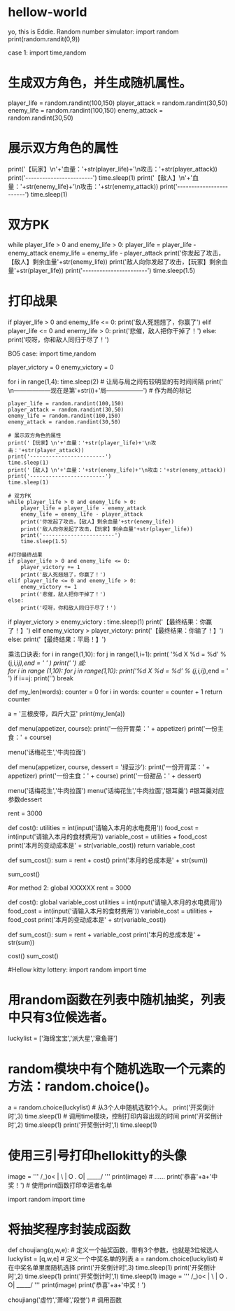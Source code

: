 # hellow-world
yo, this is Eddie.
Random number simulator:
import random
print(random.randit(0,9))

case 1:
import time,random

# 生成双方角色，并生成随机属性。
player_life = random.randint(100,150)
player_attack = random.randint(30,50)
enemy_life = random.randint(100,150)
enemy_attack = random.randint(30,50)

# 展示双方角色的属性
print('【玩家】\n'+'血量：'+str(player_life)+'\n攻击：'+str(player_attack))
print('------------------------')
time.sleep(1)
print('【敌人】\n'+'血量：'+str(enemy_life)+'\n攻击：'+str(enemy_attack))
print('------------------------')
time.sleep(1)

# 双方PK
while player_life > 0 and enemy_life > 0:
    player_life = player_life - enemy_attack
    enemy_life = enemy_life - player_attack
    print('你发起了攻击，【敌人】剩余血量'+str(enemy_life))
    print('敌人向你发起了攻击，【玩家】剩余血量'+str(player_life))
    print('-----------------------')
    time.sleep(1.5)

# 打印战果
if player_life > 0 and enemy_life <= 0:
    print('敌人死翘翘了，你赢了')
elif player_life <= 0 and enemy_life > 0:
    print('悲催，敌人把你干掉了！')
else:
    print('哎呀，你和敌人同归于尽了！')
    

BO5 case:
import time,random

player_victory = 0
enemy_victory = 0

for i in range(1,4):
    time.sleep(2)  # 让局与局之间有较明显的有时间间隔
    print(' \n——————现在是第'+str(i)+'局——————')  # 作为局的标记
 
    player_life = random.randint(100,150)
    player_attack = random.randint(30,50)
    enemy_life = random.randint(100,150)
    enemy_attack = random.randint(30,50)

    # 展示双方角色的属性
    print('【玩家】\n'+'血量：'+str(player_life)+'\n攻击：'+str(player_attack))
    print('------------------------')
    time.sleep(1)
    print('【敌人】\n'+'血量：'+str(enemy_life)+'\n攻击：'+str(enemy_attack))
    print('------------------------')
    time.sleep(1)

    # 双方PK
    while player_life > 0 and enemy_life > 0:
        player_life = player_life - enemy_attack
        enemy_life = enemy_life - player_attack
        print('你发起了攻击，【敌人】剩余血量'+str(enemy_life))
        print('敌人向你发起了攻击，【玩家】剩余血量'+str(player_life))
        print('-----------------------')
        time.sleep(1.5)

    #打印最终战果
    if player_life > 0 and enemy_life <= 0:
        player_victory += 1
        print('敌人死翘翘了，你赢了！')
    elif player_life <= 0 and enemy_life > 0:
        enemy_victory += 1
        print('悲催，敌人把你干掉了！')
    else:
        print('哎呀，你和敌人同归于尽了！')

if player_victory > enemy_victory :
    time.sleep(1)
    print('【最终结果：你赢了！】')
elif enemy_victory > player_victory:
    print('【最终结果：你输了！】')
else: 
    print('【最终结果：平局！】')

乘法口诀表:
for i in range(1,10):
    for j in range(1,i+1):
        print( '%d X %d = %d' % (j,i,i*j),end = '  ' )
    print('  ')
或:    
for i in range (1,10):
    for j in range(1,10):
        print('%d X %d = %d' % (j,i,i*j),end = '  ')
        if i==j:
            print('')
            break    
    

def my_len(words):
    counter = 0
    for i in words:
        counter = counter + 1
    return counter

a = '三根皮带，四斤大豆'
print(my_len(a))

def menu(appetizer, course):
    print('一份开胃菜：' + appetizer)
    print('一份主食：' + course)

menu('话梅花生','牛肉拉面')

def menu(appetizer, course, dessert = '绿豆沙'):
    print('一份开胃菜：' + appetizer)
    print('一份主食：' + course)
    print('一份甜品：' + dessert)


menu('话梅花生','牛肉拉面')
menu('话梅花生','牛肉拉面','银耳羹')
#银耳羹对应参数dessert



rent = 3000

def cost():
    utilities = int(input('请输入本月的水电费用'))
    food_cost = int(input('请输入本月的食材费用'))
    variable_cost = utilities + food_cost
    print('本月的变动成本是' + str(variable_cost))
    return variable_cost

def sum_cost():
    sum = rent + cost()
    print('本月的总成本是' + str(sum))

sum_cost()

#or method 2: global XXXXXX
rent = 3000

def cost():
    global variable_cost
    utilities = int(input('请输入本月的水电费用'))
    food_cost = int(input('请输入本月的食材费用'))
    variable_cost = utilities + food_cost
    print('本月的变动成本是' + str(variable_cost))

def sum_cost():
    sum = rent + variable_cost
    print('本月的总成本是' + str(sum))

cost()
sum_cost()



#Hellow kitty lottery:
import random
import time

# 用random函数在列表中随机抽奖，列表中只有3位候选者。

luckylist = ['海绵宝宝','派大星','章鱼哥']
# random模块中有个随机选取一个元素的方法：random.choice()。
a = random.choice(luckylist)  # 从3个人中随机选取1个人。
print('开奖倒计时',3)
time.sleep(1)  # 调用time模块，控制打印内容出现的时间
print('开奖倒计时',2)
time.sleep(1)
print('开奖倒计时',1)
time.sleep(1)
# 使用三引号打印hellokitty的头像
image = '''
 /\_)o<
|      \\
| O . O|
 \_____/
'''
print(image)  # ……
print('恭喜'+a+'中奖！')  # 使用print函数打印幸运者名单






import random
import time

# 将抽奖程序封装成函数
def choujiang(q,w,e):  # 定义一个抽奖函数，带有3个参数，也就是3位候选人
    luckylist = [q,w,e]  # 定义一个中奖名单的列表
    a = random.choice(luckylist)  # 在中奖名单里面随机选择
    print('开奖倒计时',3)
    time.sleep(1)
    print('开奖倒计时',2)
    time.sleep(1)
    print('开奖倒计时',1)
    time.sleep(1)
    image = '''
    /\_)o<
    |      \\
    | O . O|
    \_____/
    '''
    print(image)
    print('恭喜'+a+'中奖！')
    
choujiang('虚竹','萧峰','段誉')  # 调用函数
